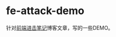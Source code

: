 # fe-attack-demo

针对[前端进击笔记](https://kerita.me/categories/%E5%89%8D%E7%AB%AF%E8%BF%9B%E5%87%BB%E7%AC%94%E8%AE%B0/)博客文章，写的一些DEMO。
